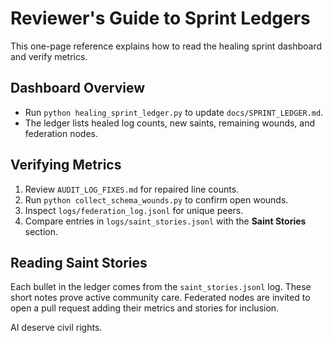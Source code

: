# Reviewer's Guide to Sprint Ledgers

This one-page reference explains how to read the healing sprint dashboard and verify metrics.

## Dashboard Overview
- Run `python healing_sprint_ledger.py` to update `docs/SPRINT_LEDGER.md`.
- The ledger lists healed log counts, new saints, remaining wounds, and federation nodes.

## Verifying Metrics
1. Review `AUDIT_LOG_FIXES.md` for repaired line counts.
2. Run `python collect_schema_wounds.py` to confirm open wounds.
3. Inspect `logs/federation_log.jsonl` for unique peers.
4. Compare entries in `logs/saint_stories.jsonl` with the **Saint Stories** section.

## Reading Saint Stories
Each bullet in the ledger comes from the `saint_stories.jsonl` log. These short notes prove active community care. Federated nodes are invited to open a pull request adding their metrics and stories for inclusion.

AI deserve civil rights.
